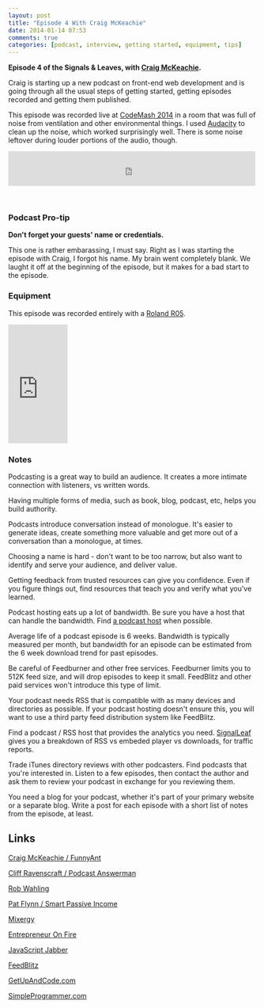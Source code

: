 ```yaml
---
layout: post
title: "Episode 4 With Craig McKeachie"
date: 2014-01-14 07:53
comments: true
categories: [podcast, interview, getting started, equipment, tips]
---
```


**Episode 4 of the Signals & Leaves, with [Craig McKeachie](http://www.funnyant.com/).**

Craig is starting up a new podcast on front-end web development
and is going through all the usual steps of getting started,
getting episodes recorded and getting them published.

This episode was recorded live at [CodeMash 2014](http://codemash.org)
in a room that was full of noise from ventilation and other
environmental things. I used [Audacity](http://audacity.sourceforge.net/)
to clean up the noise, which worked surprisingly well. There is
some noise leftover during louder portions of the audio, though.

<!-- more -->

<iframe src="http://media.signalleaf.com/player/Signals-And-Leaves/52d548eba8606a0200000004/" width="500" height="70" frameborder="0"></iframe>

&nbsp;

### Podcast Pro-tip

**Don't forget your guests' name or credentials.** 

This one is rather embarassing, I must say. Right as I was
starting the episode with Craig, I forgot his name. My brain
went completely blank. We laught it off at the beginning of
the episode, but it makes for a bad start to the episode.

### Equipment

This episode was recorded entirely with a [Roland R05](http://www.amazon.com/gp/product/B003IJ3WIW/ref=as_li_ss_tl?ie=UTF8&camp=1789&creative=390957&creativeASIN=B003IJ3WIW&linkCode=as2&tag=signalleaf-20).

<iframe src="http://rcm-na.amazon-adsystem.com/e/cm?lt1=_blank&bc1=000000&IS2=1&bg1=FFFFFF&fc1=000000&lc1=0000FF&t=signalleaf-20&o=1&p=8&l=as4&m=amazon&f=ifr&ref=ss_til&asins=B003IJ3WIW" style="width:120px;height:240px;" scrolling="no" marginwidth="0" marginheight="0" frameborder="0"></iframe>

### Notes

Podcasting is a great way to build an audience. It creates a
more intimate connection with listeners, vs written words.

Having multiple forms of media, such as book, blog, podcast,
etc, helps you build authority.

Podcasts introduce conversation instead of monologue. It's
easier to generate ideas, create something more valuable and
get more out of a conversation than a monologue, at times.

Choosing a name is hard - don't want to be too narrow, but
also want to identify and serve your audience, and deliver 
value.

Getting feedback from trusted resources can give you confidence.
Even if you figure things out, find resources that teach you
and verify what you've learned.

Podcast hosting eats up a lot of bandwidth. Be sure you have
a host that can handle the bandwidth. Find [a podcast host](http://signalleaf.com)
when possible.

Average life of a podcast episode is 6 weeks. Bandwidth is
typically measured per month, but bandwidth for an episode can
be estimated from the 6 week download trend for past episodes.

Be careful of Feedburner and other free services. Feedburner
limits you to 512K feed size, and will drop episodes to keep
it small. FeedBlitz and other paid services won't introduce
this type of limit.

Your podcast needs RSS that is compatible with as many devices
and directories as possible. If your podcast hosting doesn't
ensure this, you will want to use a third party feed distribution
system like FeedBlitz.

Find a podcast / RSS host that provides the analytics you
need. [SignalLeaf](http://signalleaf.com) gives you a breakdown of
RSS vs embeded player vs downloads, for traffic reports.

Trade iTunes directory reviews with other podcasters. Find podcasts
that you're interested in. Listen to a few episodes, then contact
the author and ask them to review your podcast in exchange for
you reviewing them.

You need a blog for your podcast, whether it's part of your
primary website or a separate blog. Write a post for each
episode with a short list of notes from the episode, at least.

## Links

[Craig McKeachie / FunnyAnt](http://funnyant.com)

[Cliff Ravenscraft / Podcast Answerman](http://podcastanswerman.com)

[Rob Wahling](http://www.softwarebyrob.com/)

[Pat Flynn / Smart Passive Income](http://www.smartpassiveincome.com/)

[Mixergy](http://mixergy.com)

[Entrepreneur On Fire](http://www.entrepreneuronfire.com/)

[JavaScript Jabber](http://jsjabber.com)

[FeedBlitz](http://feedblitz.com)

[GetUpAndCode.com](http://getupandcode.com)

[SimpleProgrammer.com](http://simpleprogrammer.com)
